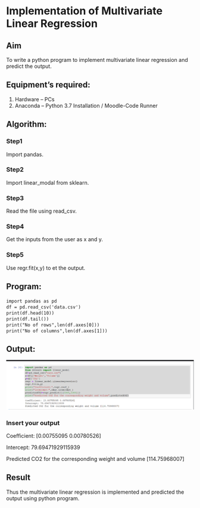 # Implementation of Multivariate Linear Regression
## Aim
To write a python program to implement multivariate linear regression and predict the output.
## Equipment’s required:
1.	Hardware – PCs
2.	Anaconda – Python 3.7 Installation / Moodle-Code Runner
## Algorithm:
### Step1
Import pandas.

### Step2
Import linear_modal from sklearn.

### Step3
Read the file using read_csv.

### Step4
Get the inputs from the user as x and y.

### Step5
Use regr.fit(x,y) to et the output.

## Program:
```
import pandas as pd
df = pd.read_csv('data.csv')
print(df.head(10))
print(df.tail())
print("No of rows",len(df.axes[0]))
print("No of columns",len(df.axes[1]))

```
## Output:
![output](1.png)

### Insert your output
Coefficient: [0.00755095 0.00780526]

Intercept: 79.69471929115939

Predicted CO2 for the corresponding weight and volume [114.75968007]
## Result
Thus the multivariate linear regression is implemented and predicted the output using python program.